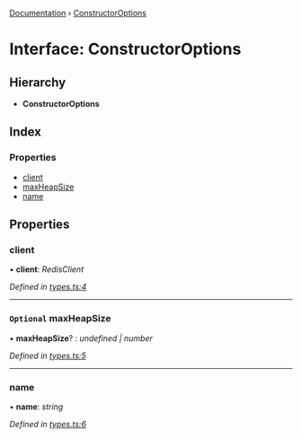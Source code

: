 [Documentation](../README.md) › [ConstructorOptions](constructoroptions.md)

# Interface: ConstructorOptions

## Hierarchy

* **ConstructorOptions**

## Index

### Properties

* [client](constructoroptions.md#client)
* [maxHeapSize](constructoroptions.md#optional-maxheapsize)
* [name](constructoroptions.md#name)

## Properties

###  client

• **client**: *RedisClient*

*Defined in [types.ts:4](https://github.com/badbatch/cachemap/blob/f68b2bf/packages/redis/src/types.ts#L4)*

___

### `Optional` maxHeapSize

• **maxHeapSize**? : *undefined | number*

*Defined in [types.ts:5](https://github.com/badbatch/cachemap/blob/f68b2bf/packages/redis/src/types.ts#L5)*

___

###  name

• **name**: *string*

*Defined in [types.ts:6](https://github.com/badbatch/cachemap/blob/f68b2bf/packages/redis/src/types.ts#L6)*
